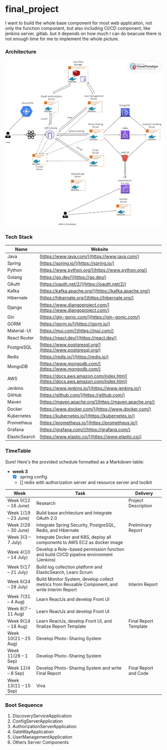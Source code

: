 # final_project
I want to build the whole base component for most web applicaiton, not only the function component, but also including
CI/CD component, like jenkins server, gitlab. but it depends on how much I can do beacuse there is not enough time for
me to implement the whole picture.
### Architecture
![Alt Text](docs/architecture.jpg)

### Tech Stack

| Name           | Website                                  |
|----------------|------------------------------------------|
| Java           | [https://www.java.com/](https://www.java.com/)             |
| Spring         | [https://spring.io/](https://spring.io/)                     |
| Python         | [https://www.python.org/](https://www.python.org/)           |
| Golang         | [https://go.dev/](https://go.dev/)                           |
| OAuth          | [https://oauth.net/2/](https://oauth.net/2/)                 |
| Kafka          | [https://kafka.apache.org/](https://kafka.apache.org/)       |
| Hibernate      | [https://hibernate.org/](https://hibernate.org/)             |
| Django         | [https://www.djangoproject.com/](https://www.djangoproject.com/) |
| Gin            | [https://gin-gonic.com/](https://gin-gonic.com/)             |
| GORM           | [https://gorm.io/](https://gorm.io/)                         |
| Material-UI    | [https://mui.com/](https://mui.com/)                         |
| React Router   | [https://react.dev/](https://react.dev/)                     |
| PostgreSQL     | [https://www.postgresql.org/](https://www.postgresql.org/)   |
| Redis          | [https://redis.io/](https://redis.io/)                       |
| MongoDB        | [https://www.mongodb.com/](https://www.mongodb.com/)         |
| AWS            | [https://docs.aws.amazon.com/index.html](https://docs.aws.amazon.com/index.html) |
| Jenkins        | [https://www.jenkins.io/](https://www.jenkins.io/)           |
| GitHub         | [https://github.com/](https://github.com/)                   |
| Maven          | [https://maven.apache.org/](https://maven.apache.org/)       |
| Docker         | [https://www.docker.com/](https://www.docker.com/)           |
| Kubernetes     | [https://kubernetes.io/](https://kubernetes.io/)             |
| Prometheus     | [https://prometheus.io/](https://prometheus.io/)             |
| Grafana        | [https://grafana.com/](https://grafana.com/)                 |
| ElasticSearch  | [https://www.elastic.co/](https://www.elastic.co/)           |

### TimeTable
Sure! Here's the provided schedule formatted as a Markdown table:
- **week 3**
    - [x] spring config
    - [] redis with authorization server and resource server and toolkit

| Week         | Task                                                  | Delivery                       |
|--------------|-------------------------------------------------------|--------------------------------|
| Week 0(12  – 16 June)      | Research                                              | Project Description            |
| Week 1(19  – 23 June)     | Build base architecture and Integrate OAuth 2.0        |                                |
| Week 2(26  – 30 June)    | Integrate Spring Security, PostgreSQL, Redis, and Hibernate | Preliminary Report        |
| Week 3(3  – 7 July)     | Integrate Docker and K8S, deploy all components to AWS EC2 as docker image |                                |
| Week 4(10  – 14 July)     | Develop a Role-based permission function and build CI/CD pipeline environment (Jenkins) |                                |
| Week 5(17  – 21 July)     | Build log collection platform and ElasticSearch, Learn Scrum |                                |
| Week 6(24  – 28 July)       | Build Monitor System, develop collect metrics from Reusable Component, and write Interim Report | Interim Report         |
| Week 7(31  – 4 Aug)       | Learn ReactJs and develop Front UI                     |                                |
| Week 8(7  – 11 Aug)       | Learn ReactJs and develop Front UI                     |                                |
| Week 9(14  – 18 Aug)      | Learn ReactJs, develop Front UI, and finalize Report Template | Final Report Template   |
| Week 10(21  – 25 Aug)     | Develop Photo-Sharing System                           |                                |
| Week 11(28  – 1 Sep)      | Develop Photo-Sharing System                           |                                |
| Week 12(4  – 8 Sep)      | Develop Photo-Sharing System and write Final Report     | Final Report and Code          |
| Week 13(11  – 15 Sep)     | Viva                                                  |                                |

### Boot Sequence
1. DiscoveryServiceApplication
2. ConfigServerApplication
3. AuthorizationServerApplication
4. GateWayApplication
5. UserManagementApplication
6. Others Server Components
